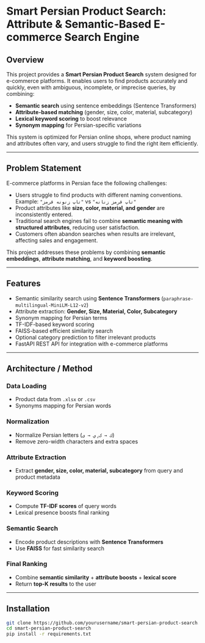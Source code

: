 # Smart Persian Product Search: Attribute & Semantic-Based E-commerce Search Engine

## Overview

This project provides a **Smart Persian Product Search** system designed for e-commerce platforms. It enables users to find products accurately and quickly, even with ambiguous, incomplete, or imprecise queries, by combining:

- **Semantic search** using sentence embeddings (Sentence Transformers)
- **Attribute-based matching** (gender, size, color, material, subcategory)
- **Lexical keyword scoring** to boost relevance
- **Synonym mapping** for Persian-specific variations

This system is optimized for Persian online shops, where product naming and attributes often vary, and users struggle to find the right item efficiently.

---

## Problem Statement

E-commerce platforms in Persian face the following challenges:

- Users struggle to find products with different naming conventions.  
  Example: `"تاپ زنونه قرمز"` vs `"تاپ قرمز زنانه"`
- Product attributes like **size, color, material, and gender** are inconsistently entered.
- Traditional search engines fail to combine **semantic meaning with structured attributes**, reducing user satisfaction.
- Customers often abandon searches when results are irrelevant, affecting sales and engagement.

This project addresses these problems by combining **semantic embeddings**, **attribute matching**, and **keyword boosting**.

---

## Features

- Semantic similarity search using **Sentence Transformers** (`paraphrase-multilingual-MiniLM-L12-v2`)
- Attribute extraction: **Gender, Size, Material, Color, Subcategory**
- Synonym mapping for Persian terms
- TF-IDF-based keyword scoring
- FAISS-based efficient similarity search
- Optional category prediction to filter irrelevant products
- FastAPI REST API for integration with e-commerce platforms

---

## Architecture / Method

### Data Loading

- Product data from `.xlsx` or `.csv`
- Synonyms mapping for Persian words

### Normalization

- Normalize Persian letters (`ك → ک`, `ي → ی`)
- Remove zero-width characters and extra spaces

### Attribute Extraction

- Extract **gender, size, color, material, subcategory** from query and product metadata

### Keyword Scoring

- Compute **TF-IDF scores** of query words
- Lexical presence boosts final ranking

### Semantic Search

- Encode product descriptions with **Sentence Transformers**
- Use **FAISS** for fast similarity search

### Final Ranking

- Combine **semantic similarity** + **attribute boosts** + **lexical score**
- Return **top-K results** to the user

---

## Installation

```bash
git clone https://github.com/yourusername/smart-persian-product-search.git
cd smart-persian-product-search
pip install -r requirements.txt

